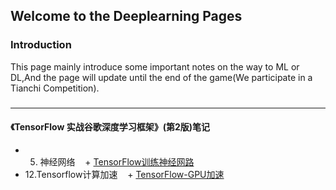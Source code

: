 ## Welcome to the Deeplearning Pages

### Introduction 
This page mainly introduce some important notes on the way to ML or DL,And the page will update until the end of the game(We participate in a Tianchi Competition).

### 
--------------------------
#### 《TensorFlow 实战谷歌深度学习框架》(第2版)笔记
+ 5. 神经网络
    + [TensorFlow训练神经网路](https://github.com/loulan-D/Deeplearning/blob/master/TensorFlow%E5%AE%9E%E6%88%98/5.2.1Tensorflow%E8%AE%AD%E7%BB%83%E7%A5%9E%E7%BB%8F%E7%BD%91%E7%BB%9C.py)
+ 12.Tensorflow计算加速
    + [TensorFlow-GPU加速](https://github.com/loulan-D/Deeplearning/blob/master/TensorFlow%E5%AE%9E%E6%88%98/12.1Tensorflow-GPU%E5%8A%A0%E9%80%9F.py)
